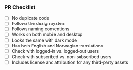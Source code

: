 ### PR Checklist

-   [ ] No duplicate code
-   [ ] Follows the design system
-   [ ] Follows naming conventions
-   [ ] Works on both mobile and desktop
-   [ ] Looks the same with dark mode
-   [ ] Has both English and Norwegian translations
-   [ ] Check with logged-in vs. logged-out users
-   [ ] Check with subscribed vs. non-subscribed users
-   [ ] Includes license and attribution for any third-party assets
